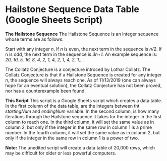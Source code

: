 # Hailstone Sequence Data Table (Google Sheets Script)

**The Hailstone Sequence**
The Hailstone Sequence is an integer sequence whose terms are as follows:
 
Start with any integer *n*. If *n* is even, the next term in the sequence is *n/2*. If n is odd, the next term in the sequence is *3n+1.* An example sequence is: *20, 10, 5, 16, 8, 4, 2, 1, 4, 2, 1, 4, 2, 1,...*
 
The Collatz Conjecture is a conjecture introced by Lothar Collatz. The Collatz Conjecture is that if a Hailstone Sequence is created for any integer *n*, the sequence will always reach one. As of 11/13/2019 (one can always hope for an eventual solution), the Collatz Conjecture has not been proved, nor has a counterexample been found.

**This Script**
This script is a Google Sheets script which creates a data table. In the first column of the data table, are the integers between tht *startingNum* and *endingNum* variable. In the second column, is how many iterations through the Hailstone sequence it takes for the integer in the first column to reach one. In the third column, it will set the same value as in column 2, but only if the integer in the same row in column 1 is a prime number. In the fourth column, it will set the same value as in column 2, but only if the integer in the same row in column 1 is a power of two. 

**Note:** The unedited script will create a data table of 20,000 rows, which may be difficult for older or less powerful computers.
